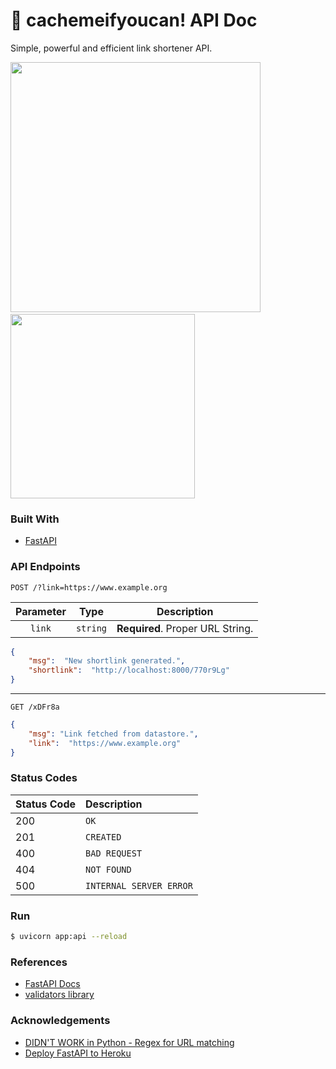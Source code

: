 # 📓 cachemeifyoucan! API Doc
Simple, powerful and efficient link shortener API.

<span style="display:inline-block;">
<img src="https://fastapi.tiangolo.com/img/logo-margin/logo-teal.png" width="400px"> &emsp;&ensp;&emsp;&ensp;&emsp;
<img src="https://upload.wikimedia.org/wikipedia/en/6/6b/Redis_Logo.svg" width="295px">
</span>

### Built With
- [FastAPI](https://flask.palletsprojects.com/en/2.0.x/)

### API Endpoints
```http
POST /?link=https://www.example.org
```
| Parameter | Type | Description |
|  :---: | :---: | :---: |
| `link` | `string` | **Required**. Proper URL String. |

```json
{
	"msg":  "New shortlink generated.",
	"shortlink":  "http://localhost:8000/770r9Lg"
}
```

---
```http
GET /xDFr8a
```

```json
{
	"msg": "Link fetched from datastore.",
	"link":  "https://www.example.org"
}
```

### Status Codes

| Status Code | Description |
| :--- | :--- |
| 200 | `OK` |
| 201 | `CREATED` |
| 400 | `BAD REQUEST` |
| 404 | `NOT FOUND` |
| 500 | `INTERNAL SERVER ERROR` |

### Run
```sh
$ uvicorn app:api --reload
```

### References
- [FastAPI Docs](https://fastapi.tiangolo.com/)
- [validators library](https://pypi.org/project/validators/)

### Acknowledgements
- [DIDN'T WORK in Python - Regex for URL matching](https://stackoverflow.com/questions/3809401/what-is-a-good-regular-expression-to-match-a-url)
- [Deploy FastAPI to Heroku](https://towardsdatascience.com/how-to-deploy-your-fastapi-app-on-heroku-for-free-8d4271a4ab9)
